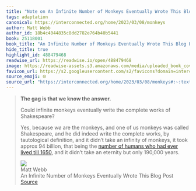 ```yaml
---
title: "Note on An Infinite Number of Monkeys Eventually Wrote This Blog Post via Matt Webb"
tags: adaptation
canonical: https://interconnected.org/home/2023/03/08/monkeys
author: Matt Webb
author_id: 18b4c4044835c8dd2782e764b40b5441
book: 25118001
book_title: "An Infinite Number of Monkeys Eventually Wrote This Blog Post"
hide_title: true
highlight_id: 488479468
readwise_url: https://readwise.io/open/488479468
image: https://readwise-assets.s3.amazonaws.com/media/uploaded_book_covers/profile_265723/monkeys.png
favicon_url: https://s2.googleusercontent.com/s2/favicons?domain=interconnected.org
source_emoji: 🌐
source_url: "https://interconnected.org/home/2023/03/08/monkeys#:~:text=**The%20gag%20is,only%20190%2C000%20years."
---
```


> **The gag is that we know the answer.**
> 
> Could infinite monkeys eventually write the complete works of Shakespeare?
> 
> Yes, because *we* are the monkeys, and one of us monkeys was called Shakespeare, and he did indeed write the complete works, by tautological definition, and it didn’t take an infinity of monkeys, it took approx 94 billion, that being the [number of humans who had ever lived till 1650](https://www.prb.org/articles/how-many-people-have-ever-lived-on-earth/), and it didn’t take an eternity but only 190,000 years.
> <div class="quoteback-footer"><div class="quoteback-avatar"><img class="mini-favicon" src="https://s2.googleusercontent.com/s2/favicons?domain=interconnected.org"></div><div class="quoteback-metadata"><div class="metadata-inner"><span style="display:none">FROM:</span><div aria-label="Matt Webb" class="quoteback-author"> Matt Webb</div><div aria-label="An Infinite Number of Monkeys Eventually Wrote This Blog Post" class="quoteback-title"> An Infinite Number of Monkeys Eventually Wrote This Blog Post</div></div></div><div class="quoteback-backlink"><a target="_blank" aria-label="go to the full text of this quotation" rel="noopener" href="https://interconnected.org/home/2023/03/08/monkeys#:~:text=**The%20gag%20is,only%20190%2C000%20years." class="quoteback-arrow"> Source</a></div></div>